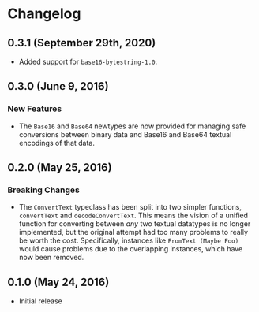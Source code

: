 # Changelog

## 0.3.1 (September 29th, 2020)

- Added support for `base16-bytestring-1.0`.

## 0.3.0 (June 9, 2016)

### New Features

- The `Base16` and `Base64` newtypes are now provided for managing safe conversions between binary data and Base16 and Base64 textual encodings of that data.

## 0.2.0 (May 25, 2016)

### Breaking Changes

- The `ConvertText` typeclass has been split into two simpler functions, `convertText` and `decodeConvertText`. This means the vision of a unified function for converting between *any* two textual datatypes is no longer implemented, but the original attempt had too many problems to really be worth the cost. Specifically, instances like `FromText (Maybe Foo)` would cause problems due to the overlapping instances, which have now been removed.

## 0.1.0 (May 24, 2016)

- Initial release
